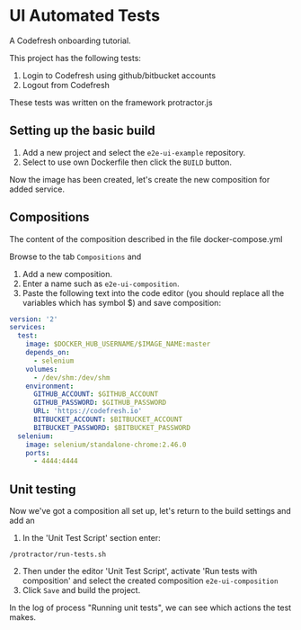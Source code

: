 # UI Automated Tests

A Codefresh onboarding tutorial.

This project has the following tests:

1. Login to Codefresh using github/bitbucket accounts
2. Logout from Codefresh

These tests was written on the framework protractor.js

## Setting up the basic build

1. Add a new project and select the `e2e-ui-example` repository.
2. Select to use own Dockerfile then click the `BUILD` button.

Now the image has been created, let's create the new composition for added service.

## Compositions

The content of the composition described in the file docker-compose.yml

Browse to the tab `Compositions` and

1. Add a new composition.
2. Enter a name such as `e2e-ui-composition`.
3. Paste the following text into the code editor
(you should replace all the variables which has symbol $) and save composition:

```yml
version: '2'
services:
  test:
    image: $DOCKER_HUB_USERNAME/$IMAGE_NAME:master
    depends_on:
      - selenium
    volumes:
      - /dev/shm:/dev/shm
    environment:
      GITHUB_ACCOUNT: $GITHUB_ACCOUNT
      GITHUB_PASSWORD: $GITHUB_PASSWORD
      URL: 'https://codefresh.io'
      BITBUCKET_ACCOUNT: $BITBUCKET_ACCOUNT
      BITBUCKET_PASSWORD: $BITBUCKET_PASSWORD
  selenium:
    image: selenium/standalone-chrome:2.46.0
    ports:
      - 4444:4444
```

## Unit testing
Now we've got a composition all set up, let's return to the build settings and add an

1. In the 'Unit Test Script' section enter:
```
/protractor/run-tests.sh
```
2. Then under the editor 'Unit Test Script', activate 'Run tests with composition' and select the created composition `e2e-ui-composition`
3. Click `Save` and build the project.

In the log of process "Running unit tests", we can see which actions the test makes.
